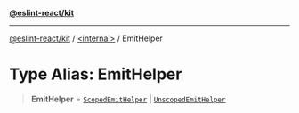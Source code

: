 [**@eslint-react/kit**](../../README.md)

***

[@eslint-react/kit](../../README.md) / [\<internal\>](../README.md) / EmitHelper

# Type Alias: EmitHelper

> **EmitHelper** = [`ScopedEmitHelper`](../interfaces/ScopedEmitHelper.md) \| [`UnscopedEmitHelper`](../interfaces/UnscopedEmitHelper.md)
